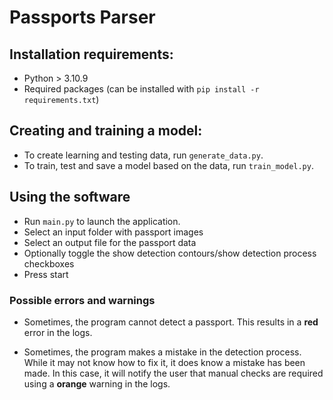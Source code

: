 # Passports Parser

## Installation requirements:

- Python > 3.10.9
- Required packages (can be installed with `pip install -r requirements.txt`)

## Creating and training a model:

- To create learning and testing data, run `generate_data.py`.
- To train, test and save a model based on the data, run `train_model.py`.


## Using the software

- Run `main.py` to launch the application.
- Select an input folder with passport images
- Select an output file for the passport data
- Optionally toggle the show detection contours/show detection process checkboxes
- Press start

### Possible errors and warnings

- Sometimes, the program cannot detect a passport. This results in a **red** error in the logs.

- Sometimes, the program makes a mistake in the detection process.
While it may not know how to fix it, it does know a mistake has been made.
In this case, it will notify the user that manual checks are required using a **orange** warning in the logs.